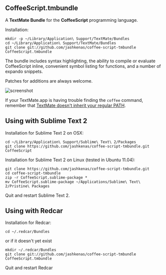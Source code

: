 CoffeeScript.tmbundle
---------------------

A **TextMate Bundle** for the **CoffeeScript** programming language.

Installation:

    mkdir -p ~/Library/Application\ Support/TextMate/Bundles
    cd ~/Library/Application\ Support/TextMate/Bundles
    git clone git://github.com/jashkenas/coffee-script-tmbundle CoffeeScript.tmbundle

The bundle includes syntax highlighting, the ability to compile or evaluate CoffeeScript inline, convenient symbol listing for functions, and a number of expando snippets.

Patches for additions are always welcome.

![screenshot](http://jashkenas.s3.amazonaws.com/images/coffeescript/textmate-highlighting.png)

If your TextMate.app is having trouble finding the `coffee` command, remember that [TextMate doesn't inherit your regular PATH](http://wiki.macromates.com/Troubleshooting/TextMateAndThePath). 

Using with Sublime Text 2
-------------------------

Installation for Sublime Text 2 on OSX: 

    cd ~/Library/Application\ Support/Sublime\ Text\ 2/Packages
    git clone https://github.com/jashkenas/coffee-script-tmbundle.git CoffeeScript

Installation for Sublime Text 2 on Linux (tested in Ubuntu 11.04):

    git clone https://github.com/jashkenas/coffee-script-tmbundle.git
    cd coffee-script-tmbundle
    zip -r CoffeeScript.sublime-package *
    mv CoffeeScript.sublime-package ~/Applications/Sublime\ Text\ 2/Pristine\ Packages

Quit and restart Sublime Text 2.

Using with Redcar
-------------------------

Installation for Redcar: 

    cd ~/.redcar/Bundles

or if it doesn't yet exist
    
    mkdir ~/.redcar/Bundles
    git clone git://github.com/jashkenas/coffee-script-tmbundle CoffeeScript.tmbundle
    
Quit and restart Redcar